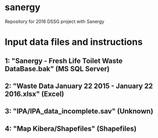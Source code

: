 # sanergy
Repository for 2016 DSSG project with Sanergy
# Input data files and instructions
## 1: "Sanergy - Fresh Life Toilet Waste DataBase.bak" (MS SQL Server)

## 2: "Waste Data January 22 2015 - January 22 2016.xlsx" (Excel)

## 3: "IPA/IPA_data_incomplete.sav" (Unknown)

## 4: "Map Kibera/Shapefiles" (Shapefiles)
